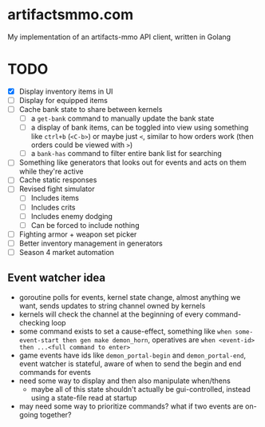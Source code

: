 # artifactsmmo.com
My implementation of an artifacts-mmo API client, written in Golang

# TODO
- [x] Display inventory items in UI
- [ ] Display for equipped items
- [ ] Cache bank state to share between kernels
    - [ ] a `get-bank` command to manually update the bank state
    - [ ] a display of bank items, can be toggled into view using something like `ctrl+b` (`<C-b>`) or maybe just `<`, similar to how orders work (then orders could be viewed with `>`)
    - [ ] a `bank-has` command to filter entire bank list for searching
- [ ] Something like generators that looks out for events and acts on them while they're active
- [ ] Cache static responses
- [ ] Revised fight simulator
    - [ ] Includes items
    - [ ] Includes crits
    - [ ] Includes enemy dodging
    - [ ] Can be forced to include nothing
- [ ] Fighting armor + weapon set picker
- [ ] Better inventory management in generators
- [ ] Season 4 market automation

## Event watcher idea
- goroutine polls for events, kernel state change, almost anything we want, sends updates to string channel owned by kernels
- kernels will check the channel at the beginning of every command-checking loop
- some command exists to set a cause-effect, something like `when some-event-start then gen make demon_horn`, operatives are `when <event-id> then ...<full command to enter>`
- game events have ids like `demon_portal-begin` and `demon_portal-end`, event watcher is stateful, aware of when to send the begin and end commands for events
- need some way to display and then also manipulate when/thens
    - maybe all of this state shouldn't actually be gui-controlled, instead using a state-file read at startup
- may need some way to prioritize commands? what if two events are on-going together?
